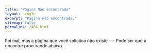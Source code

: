 ```yaml
---
title: "Página Não Encontrada"
layout: single
excerpt: "Página não encontrada."
sitemap: false
permalink: /404.html
---
```


Foi mal, mas a página que você solicitou não existe --- Pode ser que a encontre procurando abaixo.

<script type="text/javascript">
  var GOOG_FIXURL_LANG = 'pt';
  var GOOG_FIXURL_SITE = '{{ site.url }}'
</script>
<script type="text/javascript"
  src="//linkhelp.clients.google.com/tbproxy/lh/wm/fixurl.js">
</script>
